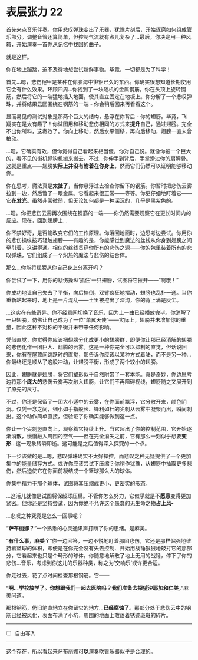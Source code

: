 # 表层张力 22

首先来点音乐伴奏。你用悲叹弹珠变出了乐器，犹豫片刻后，开始琢磨如何组成管乐部分。调整音管还算简单，但控制气流就有点儿复杂了...最后，你决定用一种风箱，开始演奏一首你从记忆中找回的[曲子](https://www.youtube.com/watch?v=rD_kWE8BL6c)。

就是这样。

你在地上蹦跳，迫不及待地想尝试新鲜事物。毕竟，一切都是为了科学！

首先...嗯，悲伤铠甲是某种在你脑海中徘徊已久的东西。你确实很想知道长期使用它会有什么效果。环顾四周...你找到了一块随机的金属钢筋。你在头顶上旋转钢筋，然后将它的一端猛地插入地面，使其直立固定在地板上。你分解了一个悲叹弹珠，并将结果云团围绕在钢筋的一端 - 你会稍后回来再看看这个。

显而易见的测试对象是那两个巨大的结构，悬浮在你背后 - 你的翅膀。毕竟，飞翔实在是太有趣了！你试图用和移动悲伤相同的方式来**提升**自己，通过翅膀。完全不出你所料，这奏效了。你向上移动，然后水平侧移，再向后移动，翅膀一直未曾拍动。

...嗯，它确实有效，但你觉得自己看起来相当傻，你对自己说。就像你被一个巨大的，看不见的街机抓钩机搬来搬去。不过...你伸手到背后，手掌滑过你的肩胛骨。这就是重点——翅膀**实际上并没有附着在你身上**，然而它们仍然可以证明能够移动你。

你在思考，魔法真是**太扯了**，当你悬浮过去检查你留下的钢筋。你暂时把悲伤云雾拉到一边，然后瞥了一眼金属。它看起来很正常——等等。你更仔细地盯着它——它**在发光**。虽然非常微弱，但无论如何都是一种深沉的，几乎是黑紫色的。

...嗯。你把悲伤云雾再次围绕在钢筋的一端——你仍然需要观察它在更长时间内的反应。现在，回到翅膀上...

你不禁好奇，是否能改变它们的工作原理。你落回地面时，边思考边尝试。你用你的悲伤操纵技巧轻触翅膀——有趣的是，你能感觉到魔法的丝线从你身到翅膀之间牵引着，这讲得通。相似的丝线贯穿你所有的悲伤之源——你的包里装着所有的悲叹弹珠，它们组成了一个炽热的魔法与悲伤的结合体。

那么...你能将翅膀从你自己身上分离开吗？

你尝试了一下，用你的悲伤操纵‘抓住’一只翅膀，试图将它拉开——“啊哦！”

你成功地让自己失去了平衡，向后摔倒，双臂疯狂地摆动，翅膀也乱扑一通。当你重新站起来时，地上是一片混乱——土里被挖出了深沟，你的背上满是灰尘。

...这实在有些奇异。你不经意间[切换了音乐](http://www.youtube.com/watch?v=J5Erl-y9b_4)，因为上一曲已经播放完毕。你消解了一只翅膀，仿佛让自己成为了一位“单翼天使”——实际上，翅膀并未增加你的重量，因此这种不对称的平衡并未带来任何影响。

凭借直觉，你觉得你应该把翅膀分化成更小的翅膀群，即便你让那已经消解的翅膀的悲伤化作一团巨大、翻腾的云雾。这是一种你完全可以抑制的直觉，但话说回来，你有在屋顶间跳跃时的直觉，那告诉你应该以某种方式着陆，而不是另一种...你最终还是顺从了这股冲动，让翅膀平衡，形成了两个较小的翅膀。

因此，翅膀就是翅膀，将它们塑形似乎自然附带了一套本能。真是奇妙，你边思考边将那个**庞大的**悲伤云雾再次融入翅膀，让它们不再阻碍视线，翅膀随之又展开到了原先的尺寸。

不过，你还是保留了一团大小适中的云雾，在你面前飘浮，它分散开来，颜色阴沉。仅凭一念之间，细小如手指般长、锋利如针的尖刺从云雾中凝聚而出，瞬间刺出。这个动作简单直接，但验证了你确实能够做到这一点。

你让一个尖刺竖直向上，观察着它持续上升。当它超出了你的控制范围，它开始逐渐消散，慢慢融入周围的空气——但在完全消失之前，它有那么一刻似乎想要**变形**...这一现象转瞬即逝。这可能是之后值得深入探究的一个点。

下一步该做的是...嗯，悲叹弹珠确实不太好操控，而悲叹之种无疑提供了一个更加集中的能量储存方式。或许你应该尝试下压缩？你稍作犹豫，从翅膀中抽取更多悲伤，然后迫使它在你面前凝结成一个篮球那么大的球体。

你集中精力于那个球体，试图将其压缩成更小、更密实的形态。

...这活儿就像是试图将保龄球压扁。不管你怎么努力，它似乎就是不**愿意**变得更加紧密。但你还是坚持尝试，因为你绝不允许这个愚蠢的无生命之物**占上风-**

...悲叹之种究竟是怎么一回事呢？

“**萨布丽娜？**”一个熟悉的心灵通讯声打断了你的思绪。是麻美。

“**有什么事，麻美？**”你一边回答，一边不悦地盯着那团悲伤，它还是那样倔强地维持着篮球的体积，即便是在你完全没有失去控制、开始用战锤狠狠地敲打它的那部分，它看起来也只是个畸形的球体。你随意地解散了地上无用的战锤，停下了你的悲伤...音乐，考虑到你这儿的乐器种类，称之为‘交响乐’或许更合适。

你走过去，花了点时间检查那根钢筋。它——

“**啊...学校放学了。你想跟我们一起去医院吗？我们准备去探望沙耶加和仁美，**”麻美问道。

那根钢筋，仍旧笔直地立在你留它的地方...**已经腐蚀了**。那部分处于悲伤云中的钢筋已经被风化，表面布满了小坑，周围的地面上散落着锈迹斑斑的碎片。

---

- [ ] 自由写入

---

[这个](http://www.youtube.com/watch?v=lYDW2A5-Cbw)存在，所以看起来萨布丽娜**可以**演奏吹管乐器似乎是合理的。

